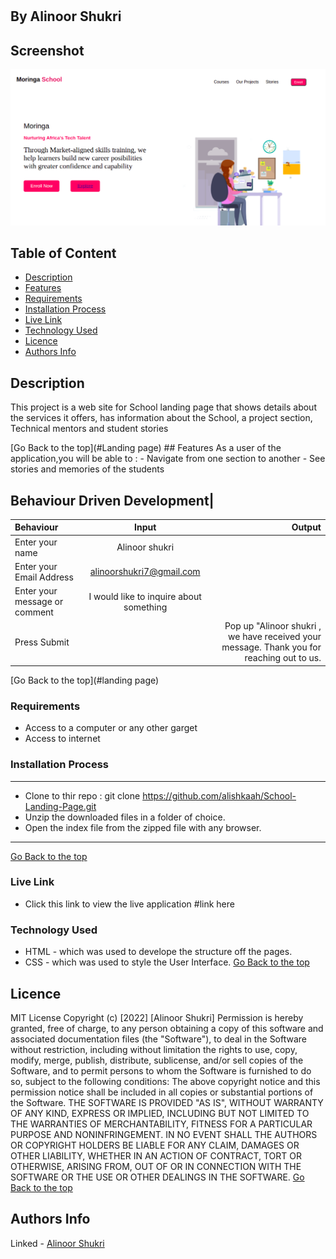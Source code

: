 # 
 ## By Alinoor Shukri
## Screenshot
 ![image](./Assets/images/screenshot2.png)
 ## Table of Content
 - [Description](#description)
 - [Features](#features)
 - [Requirements](#requirements)
 - [Installation Process](#installation-Process)
 - [Live Link](#Live-Link)
 - [Technology  Used](#technology-Used)
 - [Licence](#licence)
 - [Authors Info](#Authors-Info)
 ## Description
 <p>This project is a web site for School landing page that shows details about the services it offers, has information about the School, a project section, Technical mentors and student stories</p>
[Go Back to the top](#Landing page)
## Features
As a user of the application,you will be able to :
 - Navigate from one section to another
 - See stories and memories of the students


## Behaviour Driven Development|
| Behaviour      | Input        | Output       |
| :------------- | :----------: | -----------: |
|  Enter your name  |   Alinoor shukri |     |
| Enter your Email Address  | alinoorshukri7@gmail.com |   |
| Enter your message or comment   |  I would like to inquire about something     |     |
| Press Submit|     |Pop up "Alinoor shukri , we have received your message. Thank you for reaching out to us.|
[Go Back to the top](#landing page)


 ###  Requirements
 * Access to  a computer or any other garget
 * Access to internet


 ### Installation Process
 ****
* Clone to thir repo : git clone https://github.com/alishkaah/School-Landing-Page.git
* Unzip the downloaded files in a folder of choice.
* Open the index file from the zipped file with any browser.
 ****
 
 
 [Go Back to the top](#landing-page)
### Live Link
- Click this link to view the live application #link here


### Technology  Used
* HTML - which was used to develope the structure off the pages.
* CSS - which was used to style the User Interface.
[Go Back to the top](#landing-page)


## Licence
MIT License
Copyright (c) [2022] [Alinoor Shukri]
Permission is hereby granted, free of charge, to any person obtaining a copy
of this software and associated documentation files (the "Software"), to deal
in the Software without restriction, including without limitation the rights
to use, copy, modify, merge, publish, distribute, sublicense, and/or sell
copies of the Software, and to permit persons to whom the Software is
furnished to do so, subject to the following conditions:
The above copyright notice and this permission notice shall be included in all
copies or substantial portions of the Software.
THE SOFTWARE IS PROVIDED "AS IS", WITHOUT WARRANTY OF ANY KIND, EXPRESS OR
IMPLIED, INCLUDING BUT NOT LIMITED TO THE WARRANTIES OF MERCHANTABILITY,
FITNESS FOR A PARTICULAR PURPOSE AND NONINFRINGEMENT. IN NO EVENT SHALL THE
AUTHORS OR COPYRIGHT HOLDERS BE LIABLE FOR ANY CLAIM, DAMAGES OR OTHER
LIABILITY, WHETHER IN AN ACTION OF CONTRACT, TORT OR OTHERWISE, ARISING FROM,
OUT OF OR IN CONNECTION WITH THE SOFTWARE OR THE USE OR OTHER DEALINGS IN THE
SOFTWARE.
[Go Back to the top](#landing-page)


## Authors Info
Linked - [Alinoor Shukri](linkedin.com/in/alinoor-shukri)
 
